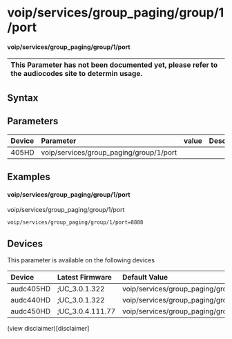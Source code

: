 ﻿---
description: voip/services/group_paging/group/1/port
search: false
---

# voip/services/group_paging/group/1/port

#### voip/services/group_paging/group/1/port


| This Parameter has not been documented yet, please refer to the audiocodes site to determin usage.  | 
| :--- |

## Syntax

## Parameters
|Device|Parameter|value|Description|
|:---|:---|:---|:---|
| 405HD | voip/services/group_paging/group/1/port |  |  |

## Examples
#### voip/services/group_paging/group/1/port

voip/services/group_paging/group/1/port

```
voip/services/group_paging/group/1/port=8888
```

## Devices
This parameter is available on the following devices

| Device | Latest Firmware | Default Value |
|:---|:---|:---|
| audc405HD | ;UC_3.0.1.322 | voip/services/group_paging/group/1/port=8888 
| audc440HD | ;UC_3.0.1.322 | voip/services/group_paging/group/1/port=8888 
| audc450HD | ;UC_3.0.4.111.77 | voip/services/group_paging/group/1/port=8888 

(view disclaimer)[disclaimer]
